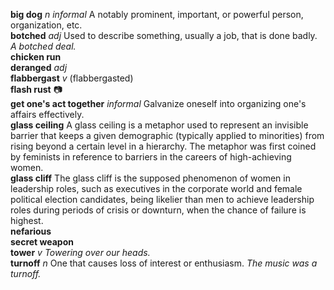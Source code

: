 __big dog__ _n_ _informal_ A notably prominent, important, or powerful person, organization, etc.  
__botched__ _adj_ Used to describe something, usually a job, that is done badly. _A botched deal._  
__chicken run__  
__deranged__ _adj_  
__flabbergast__ _v_ (flabbergasted)  
__flash rust__ :camera:  
__get one's act together__ _informal_ Galvanize oneself into organizing one's affairs effectively.  
__glass ceiling__ A glass ceiling is a metaphor used to represent an invisible barrier that keeps a given demographic (typically applied to minorities) from rising beyond a certain level in a hierarchy. The metaphor was first coined by feminists in reference to barriers in the careers of high-achieving women.  
__glass cliff__ The glass cliff is the supposed phenomenon of women in leadership roles, such as executives in the corporate world and female political election candidates, being likelier than men to achieve leadership roles during periods of crisis or downturn, when the chance of failure is highest.  
__nefarious__  
__secret weapon__  
__tower__ _v_ _Towering over our heads._  
__turnoff__ _n_ One that causes loss of interest or enthusiasm. _The music was a turnoff._  
